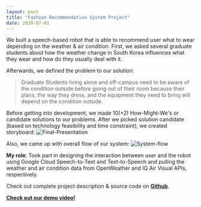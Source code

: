 ```yaml
---
layout: post
title: "Fashion Recommendation System Project"
date: 2020-07-01
---
```


We built a speech-based robot that is able to recommend user what to wear depending on the weather & air condition. First, we asked several graduate students about how the weather change in South Korea influences what they wear and how do they usually deal with it. 

Afterwards, we defined the problem to our solution:
> Graduate Students living alone and off-campus need to be aware of the condition outside before going out of their room because their plans, the way they dress, and the equipment they need to bring will depend on the condition outside.

Before getting into development, we made 10(+2) How-Might-We's or candidate solutions to our problems. After we picked solution candidate (based on technology feasibility and time constraint), we created storyboard:
<img src="https://i.ibb.co/8m8fMQh/Final-Presentation.jpg" alt="Final-Presentation" border="0">

Also, we came up with overall flow of our system:
<img src="{{ site.url }}" alt="System-flow" border="0">

<b>My role</b>: Took part in designing the interaction between user and the robot using Google Cloud Speech-to-Text and Text-to-Speech and pulling the weather and air condition data from OpenWeather and IQ Air Visual APIs, respectively. 

Check out complete project description & source code on **[Github](https://github.com/WRafell/KSE624FinalProject)**.

**[Check out our demo video!](https://youtu.be/Ts8T8GmhRlA)**

